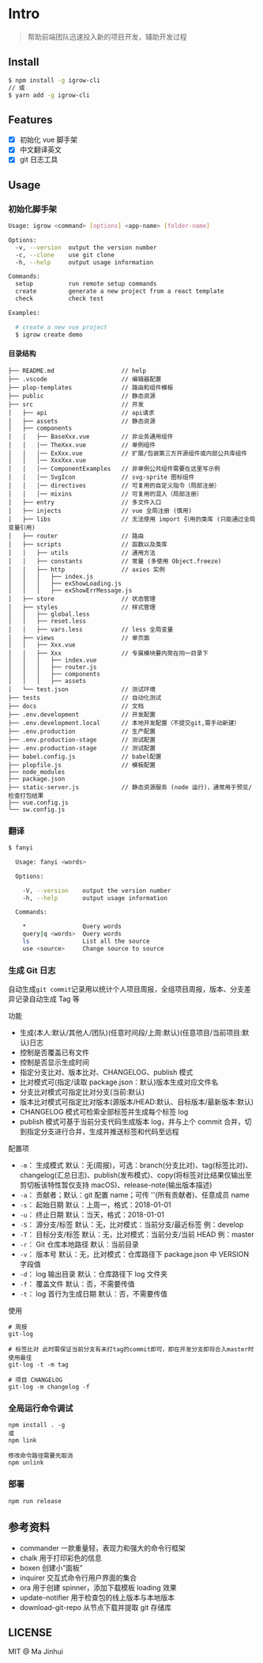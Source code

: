 # Intro

> 帮助前端团队迅速投入新的项目开发，辅助开发过程

## Install

```bash
$ npm install -g igrow-cli
// 或
$ yarn add -g igrow-cli
```

## Features

-   [x] 初始化 vue 脚手架
-   [x] 中文翻译英文
-   [x] git 日志工具

## Usage

### 初始化脚手架

```bash
Usage: igrow <command> [options] <app-name> [folder-name]

Options:
  -v, --version  output the version number
  -c, --clone    use git clone
  -h, --help     output usage information

Commands:
  setup          run remote setup commands
  create         generate a new project from a react template
  check          check test

Examples:

  # create a new vue project
  $ igrow create demo
```

#### 目录结构

```
├── README.md                   // help
├── .vscode                     // 编辑器配置
├── plop-templates              // 路由和组件模板
├── public                      // 静态资源
├── src                         // 开发
│   ├── api                     // api请求
│   ├── assets                  // 静态资源
│   ├── components
│   │   ├── BaseXxx.vue         // 非业务通用组件
│   │   │── TheXxx.vue          // 单例组件
│   │   │── ExXxx.vue           // 扩展/包装第三方开源组件或内部公共库组件
│   │   │── XxxXxx.vue
│   │   │── ComponentExamples   // 非单例公共组件需要在这里写示例
│   │   │── SvgIcon             // svg-sprite 图标组件
│   │   │── directives          // 可复用的自定义指令（局部注册）
│   │   │── mixins              // 可复用的混入（局部注册）
│   ├── entry                   // 多文件入口
│   ├── injects                 // vue 全局注册 (慎用)
│   ├── libs                    // 无法使用 import 引用的类库 (只能通过全局变量引用)
│   ├── router                  // 路由
│   ├── scripts                 // 函数以及类库
│   │   ├── utils               // 通用方法
│   │   ├── constants           // 常量 (多使用 Object.freeze)
│   │   ├── http                // axios 实例
│   │   │   ├── index.js
│   │   │   ├── exShowLoading.js
│   │   │   ├── exShowErrMessage.js
│   ├── store                   // 状态管理
│   ├── styles                  // 样式管理
│   │   ├── global.less
│   │   ├── reset.less
│   │   ├── vars.less           // less 全局变量
│   ├── views                   // 单页面
│   │   ├── Xxx.vue
│   │   ├── Xxx                 // 专属模块要内聚在同一目录下
│   │   │   ├── index.vue
│   │   │   ├── router.js
│   │   │   ├── components
│   │   │   ├── assets
│   └── test.json               // 测试环境
├── tests                       // 自动化测试
├── docs                        // 文档
├── .env.development            // 开发配置
├── .env.development.local      // 本地开发配置（不提交git,需手动新建）
├── .env.production             // 生产配置
├── .env.production-stage       // 测试配置
├── .env.production-stage       // 测试配置
├── babel.config.js             // babel配置
├── plopfile.js                 // 模板配置
├── node_modules
├── package.json
├── static-server.js            // 静态资源服务 (node 运行)，通常用于预览/检查打包结果
├── vue.config.js
└── sw.config.js
```

### 翻译

```bash
$ fanyi

  Usage: fanyi <words>

  Options:

    -V, --version    output the version number
    -h, --help       output usage information

  Commands:

    *                Query words
    query|q <words>  Query words
    ls               List all the source
    use <source>     Change source to source
```

### 生成 Git 日志

自动生成`git commit`记录用以统计个人项目周报，全组项目周报，版本、分支差异记录自动生成 Tag 等

功能

-   生成(本人:默认/其他人/团队)(任意时间段/上周:默认)(任意项目/当前项目:默认)日志
-   控制是否覆盖已有文件
-   控制是否显示生成时间
-   指定分支比对、版本比对、CHANGELOG、publish 模式
-   比对模式可(指定/读取 package.json：默认)版本生成对应文件名
-   分支比对模式可指定比对分支(当前:默认)
-   版本比对模式可指定比对版本(源版本/HEAD:默认、目标版本/最新版本:默认)
-   CHANGELOG 模式可检索全部标签并生成每个标签 log
-   publish 模式可基于当前分支代码生成版本 log，并与上个 commit 合并，切到指定分支进行合并，生成并推送标签和代码至远程

配置项

-   `-m`： 生成模式 默认：无(周报)，可选：branch(分支比对)、tag(标签比对)、changelog(汇总日志)、publish(发布模式)、copy(将标签对比结果仅输出至剪切板该特性暂仅支持 macOS)、release-note(输出版本描述)
-   `-a`： 贡献者；默认：git 配置 name；可传 ''(所有贡献者)、任意成员 name
-   `-s`： 起始日期 默认：上周一，格式：2018-01-01
-   `-u`： 终止日期 默认：当天，格式：2018-01-01
-   `-S`： 源分支/标签 默认：无，比对模式：当前分支/最近标签 例：develop
-   `-T`： 目标分支/标签 默认：无，比对模式：当前分支/当前 HEAD 例：master
-   `-r`： Git 仓库本地路径 默认：当前目录
-   `-v`： 版本号 默认：无，比对模式：仓库路径下 package.json 中 VERSION 字段值
-   `-d`： log 输出目录 默认：仓库路径下 log 文件夹
-   `-f`： 覆盖文件 默认：否，不需要传值
-   `-t`： log 首行为生成日期 默认：否，不需要传值

使用

```
# 周报
git-log

# 标签比对 此时需保证当前分支有未打tag的commit即可，即在开发分支即将合入master时使用最佳
git-log -t -m tag

# 项目 CHANGELOG
git-log -m changelog -f

```

### 全局运行命令调试

```
npm install . -g
或
npm link

修改命令路径需要先取消
npm unlink
```

### 部署

```
npm run release
```

## 参考资料

-   commander 一款重量轻，表现力和强大的命令行框架
-   chalk 用于打印彩色的信息
-   boxen 创建小“面板”
-   inquirer 交互式命令行用户界面的集合
-   ora 用于创建 spinner，添加下载模板 loading 效果
-   update-notifier 用于检查包的线上版本与本地版本
-   download-git-repo 从节点下载并提取 git 存储库

## LICENSE

MIT @ Ma Jinhui
